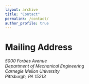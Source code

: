 ```yaml
---
layout: archive
title: "Contact"
permalink: /contact/
author_profile: true
---
```

# Mailing Address
<address>
  5000 Forbes Avenue<br />Department of Mechanical Engineering<br />Carnegie Mellon University<br />Pittsburgh, PA 15213
</address>
